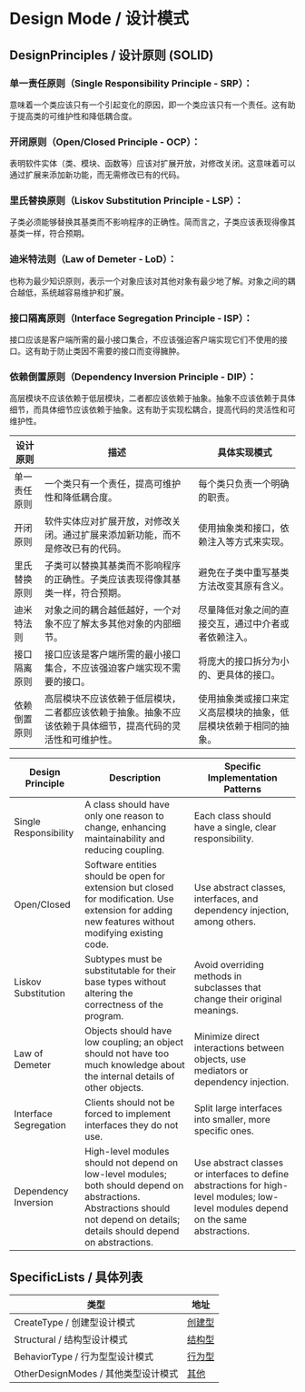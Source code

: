 # Design Mode / 设计模式


## DesignPrinciples / 设计原则 (SOLID)
### 单一责任原则（Single Responsibility Principle - SRP）：
意味着一个类应该只有一个引起变化的原因，即一个类应该只有一个责任。这有助于提高类的可维护性和降低耦合度。

### 开闭原则（Open/Closed Principle - OCP）：
表明软件实体（类、模块、函数等）应该对扩展开放，对修改关闭。这意味着可以通过扩展来添加新功能，而无需修改已有的代码。

### 里氏替换原则（Liskov Substitution Principle - LSP）：
子类必须能够替换其基类而不影响程序的正确性。简而言之，子类应该表现得像其基类一样，符合预期。

### 迪米特法则（Law of Demeter - LoD）：
也称为最少知识原则，表示一个对象应该对其他对象有最少地了解。对象之间的耦合越低，系统越容易维护和扩展。

### 接口隔离原则（Interface Segregation Principle - ISP）：
接口应该是客户端所需的最小接口集合，不应该强迫客户端实现它们不使用的接口。这有助于防止类因不需要的接口而变得臃肿。

### 依赖倒置原则（Dependency Inversion Principle - DIP）：
高层模块不应该依赖于低层模块，二者都应该依赖于抽象。抽象不应该依赖于具体细节，而具体细节应该依赖于抽象。这有助于实现松耦合，提高代码的灵活性和可维护性。

| 设计原则   | 描述                                                    | 具体实现模式                           |
|--------|-------------------------------------------------------|----------------------------------|
| 单一责任原则 | 一个类只有一个责任，提高可维护性和降低耦合度。                               | 每个类只负责一个明确的职责。                   |
| 开闭原则   | 软件实体应对扩展开放，对修改关闭。通过扩展来添加新功能，而不是修改已有的代码。               | 使用抽象类和接口，依赖注入等方式来实现。             |
| 里氏替换原则 | 子类可以替换其基类而不影响程序的正确性。子类应该表现得像其基类一样，符合预期。               | 避免在子类中重写基类方法改变其原有含义。             |
| 迪米特法则  | 对象之间的耦合越低越好，一个对象不应了解太多其他对象的内部细节。                      | 尽量降低对象之间的直接交互，通过中介者或者依赖注入。       |
| 接口隔离原则 | 接口应该是客户端所需的最小接口集合，不应该强迫客户端实现不需要的接口。                   | 将庞大的接口拆分为小的、更具体的接口。              |
| 依赖倒置原则 | 高层模块不应该依赖于低层模块，二者都应该依赖于抽象。抽象不应该依赖于具体细节，提高代码的灵活性和可维护性。 | 使用抽象类或接口来定义高层模块的抽象，低层模块依赖于相同的抽象。 |


| Design Principle      | Description                                                                                                                                                                      | Specific Implementation Patterns                                                                                                     |
|-----------------------|----------------------------------------------------------------------------------------------------------------------------------------------------------------------------------|--------------------------------------------------------------------------------------------------------------------------------------|
| Single Responsibility | A class should have only one reason to change, enhancing maintainability and reducing coupling.                                                                                  | Each class should have a single, clear responsibility.                                                                               |
| Open/Closed           | Software entities should be open for extension but closed for modification. Use extension for adding new features without modifying existing code.                               | Use abstract classes, interfaces, and dependency injection, among others.                                                            |
| Liskov Substitution   | Subtypes must be substitutable for their base types without altering the correctness of the program.                                                                             | Avoid overriding methods in subclasses that change their original meanings.                                                          |
| Law of Demeter        | Objects should have low coupling; an object should not have too much knowledge about the internal details of other objects.                                                      | Minimize direct interactions between objects, use mediators or dependency injection.                                                 |
| Interface Segregation | Clients should not be forced to implement interfaces they do not use.                                                                                                            | Split large interfaces into smaller, more specific ones.                                                                             |
| Dependency Inversion  | High-level modules should not depend on low-level modules; both should depend on abstractions. Abstractions should not depend on details; details should depend on abstractions. | Use abstract classes or interfaces to define abstractions for high-level modules; low-level modules depend on the same abstractions. |


## SpecificLists / 具体列表

| 类型                          | 地址                       | 
|-----------------------------|--------------------------|
| CreateType / 创建型设计模式        | [创建型](./createType)      |
| Structural / 结构型设计模式        | [结构型](./structuralType)  |
| BehaviorType / 行为型型设计模式     | [行为型](./behaviorType)    |
| OtherDesignModes / 其他类型设计模式 | [其他](./otherDesignModes) |


